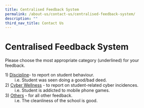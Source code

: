```yaml
---
title: Centralised Feedback System
permalink: /about-us/contact-us/centralised-feedback-system/
description: ""
third_nav_title: Contact Us
---
```


# Centralised Feedback System

Please choose the most appropriate category (underlined) for your feedback.  
  
1) <a href="https://form.gov.sg/#!/5d785ed428467500121ed63b" target="_blank">Discipline</a>\- to report on student behaviour.  
        i.e. Student was seen doing a good/bad deed.  
2) <a href="https://form.gov.sg/#!/5d785de4a05c2f0013fb4adb" target="_blank">Cyber Wellness</a> \- to report on student-related cyber incidences.  
        i.e. Student is addicted to mobile phone games.  
3) <a href="https://form.gov.sg/#!/5d785ea228467500121ed62c" target="_blank">Others</a> \- for all other feedback.  
        i.e. The cleanliness of the school is good.